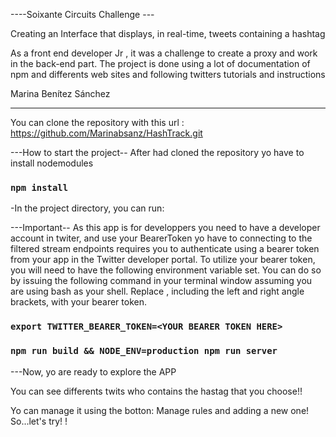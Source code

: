 
----Soixante Circuits Challenge ---

Creating an Interface that displays, in real-time, tweets containing a hashtag

As a front end developer Jr , it was a challenge to create a proxy and work in the back-end part.
The project is done using a lot of documentation of npm and differents web sites and following twitters tutorials and instructions





Marina Benítez Sánchez


--------------------------------


You can clone the repository  with this url :
https://github.com/Marinabsanz/HashTrack.git



---How to start the project--
 After had cloned the repository yo have to install nodemodules

 ### `npm install`

-In the project directory, you can run:




---Important--
As this app is for developpers you need to have a developer account in twiter, and use your BearerToken
 yo have to connecting to the filtered stream endpoints requires you to authenticate using a bearer token from your app in the Twitter developer portal. To utilize your bearer token, you will need to have the following environment variable set. You can do so by issuing the following command in your terminal window assuming you are using bash as your shell. Replace <YOUR BEARER TOKEN HERE>, including the left and right angle brackets, with your bearer token.


### `export TWITTER_BEARER_TOKEN=<YOUR BEARER TOKEN HERE>`
 
 
<!-- 
### `npm start` -->

###  `npm run build && NODE_ENV=production npm run server`

---Now, yo are ready to explore the APP


You can see differents twits who contains the hastag that you choose!! 
 
Yo can manage it using the botton: Manage rules and adding a new one!
 So...let's try!
!
